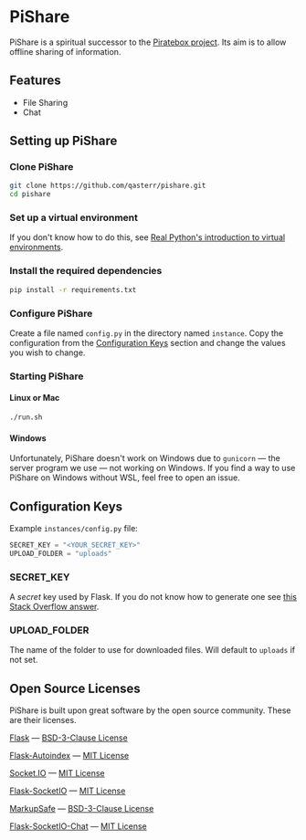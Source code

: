 # PiShare

PiShare is a spiritual successor to the [Piratebox project](https://piratebox.cc/). Its aim is to allow offline sharing of information.

## Features
- File Sharing
- Chat

## Setting up PiShare
### Clone PiShare
```bash
git clone https://github.com/qasterr/pishare.git
cd pishare
```

### Set up a virtual environment
If you don't know how to do this, see [Real Python's introduction to virtual environments](https://realpython.com/python-virtual-environments-a-primer/).

### Install the required dependencies
```bash
pip install -r requirements.txt
```

### Configure PiShare
Create a file named `config.py` in the directory named `instance`.
Copy the configuration from the [Configuration Keys](#configuration-keys) section and change the values you wish to change.

### Starting PiShare
#### Linux or Mac
```bash
./run.sh
```
#### Windows
Unfortunately, PiShare doesn't work on Windows due to `gunicorn` — the server program we use — not working on Windows.
If you find a way to use PiShare on Windows without WSL, feel free to open an issue. 

## Configuration Keys
Example `instances/config.py` file:
```python
SECRET_KEY = "<YOUR_SECRET_KEY>"
UPLOAD_FOLDER = "uploads"
```
### SECRET_KEY
A *secret* key used by Flask. If you do not know how to generate one see [this Stack Overflow answer](https://stackoverflow.com/a/54433731).
### UPLOAD_FOLDER
The name of the folder to use for downloaded files. Will default to `uploads` if not set.

## Open Source Licenses
PiShare is built upon great software by the open source community. These are their licenses.

[Flask](https://flask.palletsprojects.com/) — [BSD-3-Clause License](https://github.com/pallets/flask/blob/main/LICENSE.rst)

[Flask-Autoindex](https://github.com/general03/flask-autoindex) — [MIT License](https://github.com/general03/flask-autoindex/blob/master/LICENSE.md)

[Socket.IO](https://socket.io/) — [MIT License](https://github.com/socketio/socket.io/blob/main/LICENSE)

[Flask-SocketIO](https://github.com/miguelgrinberg/Flask-SocketIO) — [MIT License](https://github.com/miguelgrinberg/Flask-SocketIO/blob/main/LICENSE)

[MarkupSafe](https://github.com/pallets/markupsafe) — [BSD-3-Clause License](https://github.com/pallets/markupsafe/blob/main/LICENSE.rst)

[Flask-SocketIO-Chat](https://github.com/miguelgrinberg/Flask-SocketIO-Chat) — [MIT License](https://github.com/miguelgrinberg/Flask-SocketIO-Chat/blob/master/LICENSE)